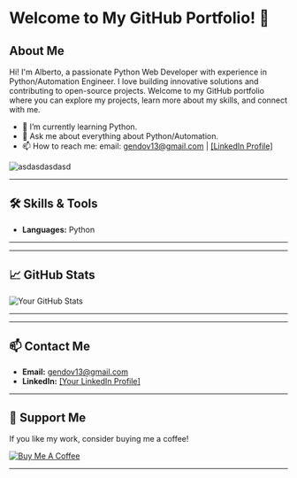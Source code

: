 # Welcome to My GitHub Portfolio! 👋

## About Me

Hi! I'm Alberto, a passionate Python Web Developer with experience in Python/Automation Engineer. I love building innovative solutions and contributing to open-source projects. Welcome to my GitHub portfolio where you can explore my projects, learn more about my skills, and connect with me.

- 🌱 I’m currently learning Python.
- 💬 Ask me about everything about Python/Automation.
- 📫 How to reach me: email: gendov13@gmail.com | [[LinkedIn Profile]](https://www.linkedin.com/in/alberto-gendov-311319187/)

![asdasdasdasd](https://github.com/user-attachments/assets/b5a12ae5-70cf-444f-9c58-81c0a41ef2f3)


---

## 🛠 Skills & Tools

- **Languages:** Python

---

---

## 📈 GitHub Stats

![Your GitHub Stats](https://github-readme-stats.vercel.app/api?username=yourusername&show_icons=true&theme=radical)

---


---

## 📫 Contact Me

- **Email:** gendov13@gmail.com
- **LinkedIn:** [[Your LinkedIn Profile]](https://www.linkedin.com/in/alberto-gendov-311319187/)



---

## 💖 Support Me

If you like my work, consider buying me a coffee!

[![Buy Me A Coffee](https://www.buymeacoffee.com/assets/img/custom_images/orange_img.png)](https://www.buymeacoffee.com/yourprofile)

---


